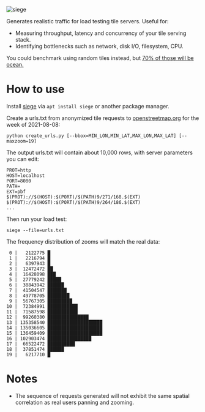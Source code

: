 ![siege](https://upload.wikimedia.org/wikipedia/commons/thumb/d/de/Fotothek_df_tg_0000158_Belagerung_%5E_Festung_%5E_Belagerungsmaschine.jpg/225px-Fotothek_df_tg_0000158_Belagerung_%5E_Festung_%5E_Belagerungsmaschine.jpg)

Generates realistic traffic for load testing tile servers. Useful for:

* Measuring throughput, latency and concurrency of your tile serving stack.
* Identifying bottlenecks such as network, disk I/O, filesystem, CPU.

You could benchmark using random tiles instead, but [70% of those will be ocean.](https://en.wikipedia.org/wiki/Water_distribution_on_Earth)

# How to use

Install [siege](https://github.com/JoeDog/siege) via `apt install siege` or another package manager.

Create a urls.txt from anonymized tile requests to [openstreetmap.org](https://openstreetmap.org) for the week of 2021-08-08:

```
python create_urls.py [--bbox=MIN_LON,MIN_LAT,MAX_LON,MAX_LAT] [--maxzoom=19]
``` 

The output urls.txt will contain about 10,000 rows, with server parameters you can edit:

```
PROT=http
HOST=localhost
PORT=8080
PATH=
EXT=pbf
$(PROT)://$(HOST):$(PORT)/$(PATH)9/271/168.$(EXT)
$(PROT)://$(HOST):$(PORT)/$(PATH)9/264/186.$(EXT)
...
```

Then run your load test:

```
siege --file=urls.txt
```

 The frequency distribution of zooms will match the real data:

```
 0 |   2122775 █
 1 |   2216794 █
 2 |   6397943 █
 3 |  12472472 ██
 4 |  16428098 ███
 5 |  27779242 █████
 6 |  38843942 ██████
 7 |  41504547 ███████
 8 |  49778705 ████████
 9 |  56767305 █████████
10 |  72384991 ███████████
11 |  71587598 ███████████
12 |  99260380 ███████████████
13 | 135358540 ████████████████████
14 | 135036605 ████████████████████
15 | 136459409 ████████████████████
16 | 102903474 ████████████████
17 |  66522472 ██████████
18 |  37851474 ██████
19 |   6217710 █
```

# Notes

* The sequence of requests generated will not exhibit the same spatial correlation as real users panning and zooming.
